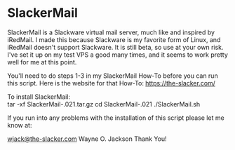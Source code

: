 # SlackerMail

SlackerMail is a Slackware virtual mail server, much like and inspired by iRedMail.
I made this because Slackware is my favorite form of Linux, and iRedMail doesn't 
support Slackware. It is still beta, so use at your own risk. I've set it up on my
test VPS a good many times, and it seems to work pretty well for me at this point.

You'll need to do steps 1-3 in my SlackerMail How-To before you can run this script.
Here is the website for that How-To: https://the-slacker.com/

To install SlackerMail:<br>
tar -xf SlackerMail-.021.tar.gz
cd SlackerMail-.021
./SlackerMail.sh

If you run into any problems with the installation of this script please let me know at:

wjack@the-slacker.com
Wayne O. Jackson
Thank You!
